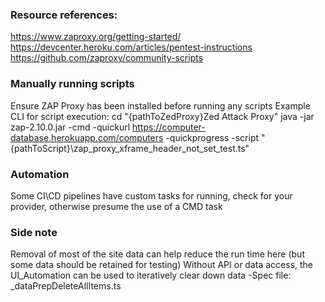 ### Resource references:
https://www.zaproxy.org/getting-started/
https://devcenter.heroku.com/articles/pentest-instructions
https://github.com/zaproxy/community-scripts

### Manually running scripts
Ensure ZAP Proxy has been installed before running any scripts
Example CLI for script execution:
cd "{pathToZedProxy}Zed Attack Proxy"
java -jar zap-2.10.0.jar -cmd -quickurl https://computer-database.herokuapp.com/computers -quickprogress -script "{pathToScript}\zap_proxy_xframe_header_not_set_test.ts"

### Automation
Some CI\CD pipelines have custom tasks for running, check for your provider, 
otherwise presume the use of a CMD task

### Side note
Removal of most of the site data can help reduce the run time here 
(but some data should be retained for testing)
Without API or data access, the UI_Automation can be used to iteratively clear down data
-Spec file: _dataPrepDeleteAllItems.ts
